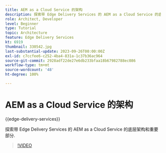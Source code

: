 ```yaml
---
title: AEM as a Cloud Service 的架构
description: 探索带 Edge Delivery Services 的 AEM as a Cloud Service 的底层架构和重要部分.
role: Architect, Developer
level: Beginner
type: Tutorial
topic: Architecture
feature: Edge Delivery Services
kt: 6919
thumbnail: 330542.jpg
last-substantial-update: 2023-09-26T00:00:00Z
exl-id: c7ccfee6-c252-4ba4-831a-1c37b36ac964
source-git-commit: 2928adf22de27e6db233bfaa18b67982788ec086
workflow-type: tm+mt
source-wordcount: '48'
ht-degree: 100%

---
```


# AEM as a Cloud Service 的架构

{{edge-delivery-services}}

探索带 Edge Delivery Services 的 AEM as a Cloud Service 的底层架构和重要部分.

>[!VIDEO](https://video.tv.adobe.com/v/330542?quality=12&learn=on)
